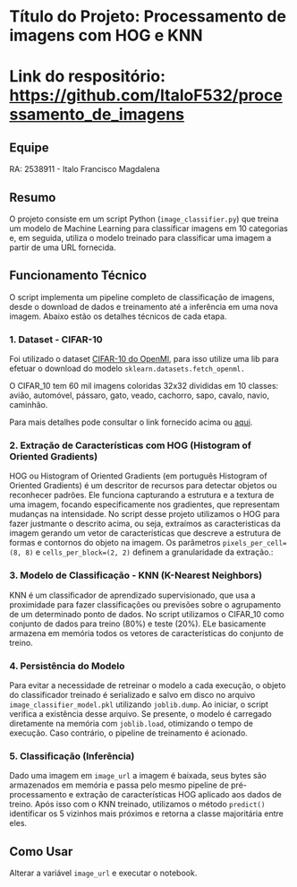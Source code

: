 # Título do Projeto: Processamento de imagens com HOG e KNN

# Link do respositório: https://github.com/ItaloF532/processamento_de_imagens

## Equipe

RA: 2538911 - Italo Francisco Magdalena

## Resumo

O projeto consiste em um script Python (`image_classifier.py`) que treina um modelo de Machine Learning para classificar imagens em 10 categorias e, em seguida, utiliza o modelo treinado para classificar uma imagem a partir de uma URL fornecida.

## Funcionamento Técnico

O script implementa um pipeline completo de classificação de imagens, desde o download de dados e treinamento até a inferência em uma nova imagem. Abaixo estão os detalhes técnicos de cada etapa.

### 1. Dataset - CIFAR-10

Foi utilizado o dataset [CIFAR-10 do OpenMl](https://www.openml.org/search?type=data&status=active&id=40927), para isso utilize uma lib para efetuar o download do modelo `sklearn.datasets.fetch_openml.`

O CIFAR_10 tem 60 mil imagens coloridas 32x32 divididas em 10 classes: avião, automóvel, pássaro, gato, veado, cachorro, sapo, cavalo, navio, caminhão.

Para mais detalhes pode consultar o link fornecido acima ou [aqui](https://www.openml.org/search?type=data&status=active&id=40927).

### 2. Extração de Características com HOG (Histogram of Oriented Gradients)

HOG ou Histogram of Oriented Gradients (em português Histogram of Oriented Gradients) é um descritor de recursos para detectar objetos ou reconhecer padrões. Ele funciona capturando a estrutura e a textura de uma imagem, focando especificamente nos gradientes, que representam mudanças na intensidade.
No script desse projeto utilizamos o HOG para fazer justmante o descrito acima, ou seja, extraímos as caracteristicas da imagem gerando um vetor de características que descreve a estrutura de formas e contornos do objeto na imagem. Os parâmetros `pixels_per_cell=(8, 8)` e `cells_per_block=(2, 2)` definem a granularidade da extração.:

### 3. Modelo de Classificação - KNN (K-Nearest Neighbors)

KNN é um classificador de aprendizado supervisionado, que usa a proximidade para fazer classificações ou previsões sobre o agrupamento de um determinado ponto de dados. No script utilizamos o CIFAR_10 como conjunto de dados para treino (80%) e teste (20%). ELe basicamente armazena em memória todos os vetores de características do conjunto de treino.

### 4. Persistência do Modelo

Para evitar a necessidade de retreinar o modelo a cada execução, o objeto do classificador treinado é serializado e salvo em disco no arquivo `image_classifier_model.pkl` utilizando `joblib.dump`.
Ao iniciar, o script verifica a existência desse arquivo. Se presente, o modelo é carregado diretamente na memória com `joblib.load`, otimizando o tempo de execução. Caso contrário, o pipeline de treinamento é acionado.

### 5. Classificação (Inferência)

Dado uma imagem em `image_url` a imagem é baixada, seus bytes são armazenados em memória e passa pelo mesmo pipeline de pré-processamento e extração de características HOG aplicado aos dados de treino.
Após isso com o KNN treinado, utilizamos o método `predict()` identificar os 5 vizinhos mais próximos e retorna a classe majoritária entre eles.

## Como Usar

Alterar a variável `image_url` e executar o notebook.
